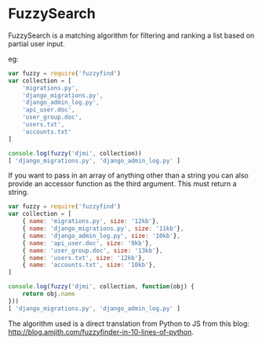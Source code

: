 FuzzySearch
===========

FuzzySearch is a matching algorithm for filtering and ranking a list based on partial user input. 

eg: 

```js
var fuzzy = require('fuzzyfind')
var collection = [
    'migrations.py',
    'django_migrations.py',
    'django_admin_log.py',
    'api_user.doc',
    'user_group.doc',
    'users.txt',
    'accounts.txt'
]

console.log(fuzzy('djmi', collection))
[ 'django_migrations.py', 'django_admin_log.py' ]
```

If you want to pass in an array of anything other than a string you can also
provide an accessor function as the third argument. This must return a string.

```js
var fuzzy = require('fuzzyfind')
var collection = [
    { name: 'migrations.py', size: '12kb'},
    { name: 'django_migrations.py', size: '11kb'},
    { name: 'django_admin_log.py', size: '10kb'},
    { name: 'api_user.doc', size: '9kb'},
    { name: 'user_group.doc', size: '13kb'},
    { name: 'users.txt', size: '12kb'},
    { name: 'accounts.txt', size: '10kb'},
]

console.log(fuzzy('djmi', collection, function(obj) {
    return obj.name
}))
[ 'django_migrations.py', 'django_admin_log.py' ]
```

The algorithm used is a direct translation from Python to JS from this blog: http://blog.amjith.com/fuzzyfinder-in-10-lines-of-python.
